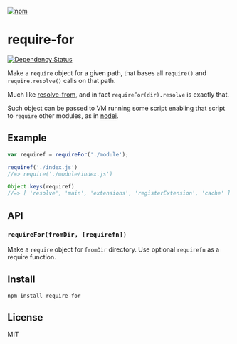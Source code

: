 [![npm](https://nodei.co/npm/require-for.png)](https://nodei.co/npm/require-for/)

# require-for

[![Dependency Status][david-badge]][david]

Make a `require` object for a given path, that bases all `require()` and `require.resolve()` calls on that path.

Much like [resolve-from](http://npm.im/resolve-from), and in fact `requireFor(dir).resolve` is exactly that.

Such object can be passed to VM running some script enabling that script to `require` other modules, as in [nodei](http://npm.im/nodei).

[david]: https://david-dm.org/eush77/require-for
[david-badge]: https://david-dm.org/eush77/require-for.png

## Example

```js
var requiref = requireFor('./module');

requiref('./index.js')
//=> require('./module/index.js')

Object.keys(requiref)
//=> [ 'resolve', 'main', 'extensions', 'registerExtension', 'cache' ]
```

## API

### `requireFor(fromDir, [requirefn])`

Make a `require` object for `fromDir` directory. Use optional `requirefn` as a require function.

## Install

```
npm install require-for
```

## License

MIT
